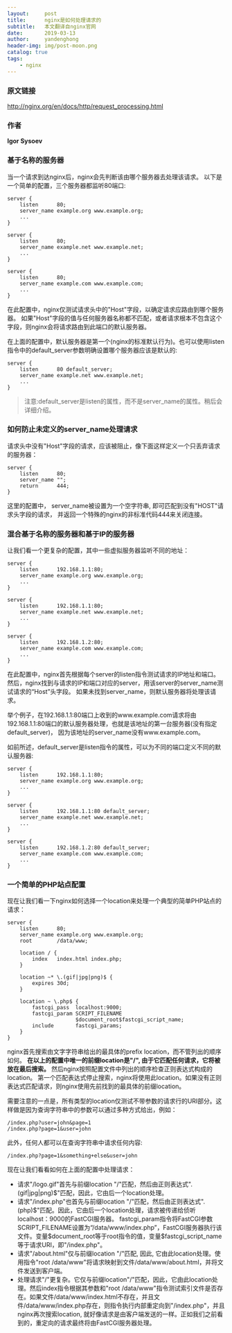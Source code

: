 ```yaml
---
layout:     post
title:      nginx是如何处理请求的
subtitle:   本文翻译自nginx官网
date:       2019-03-13
author:     yandenghong
header-img: img/post-moon.png
catalog: true
tags:
    - nginx
---
```

### 原文链接
http://nginx.org/en/docs/http/request_processing.html
### 作者
**Igor Sysoev**

### 基于名称的服务器
当一个请求到达nginx后，nginx会先判断该由哪个服务器去处理该请求。
以下是一个简单的配置，三个服务器都监听80端口:

```text
server {
    listen      80;
    server_name example.org www.example.org;
    ...
}

server {
    listen      80;
    server_name example.net www.example.net;
    ...
}

server {
    listen      80;
    server_name example.com www.example.com;
    ...
}
```
在此配置中，nginx仅测试请求头中的"Host"字段，以确定请求应路由到哪个服务器。
如果"Host"字段的值与任何服务器名称都不匹配，或者请求根本不包含这个字段，则nginx会将请求路由到此端口的默认服务器。

在上面的配置中，默认服务器是第一个(nginx的标准默认行为)。也可以使用listen指令中的default_server参数明确设置哪个服务器应该是默认的:
```text
server {
    listen      80 default_server;
    server_name example.net www.example.net;
    ...
}
```
> 注意:default_server是listen的属性，而不是server_name的属性。稍后会详细介绍。

### 如何防止未定义的server_name处理请求
请求头中没有"Host"字段的请求，应该被阻止，像下面这样定义一个只丢弃请求的服务器：

```text
server {
    listen      80;
    server_name "";
    return      444;
}
```
这里的配置中， server_name被设置为一个空字符串, 即可匹配到没有"HOST"请求头字段的请求， 并返回一个特殊的nginx的非标准代码444来关闭连接。

### 混合基于名称的服务器和基于IP的服务器
让我们看一个更复杂的配置，其中一些虚拟服务器监听不同的地址：
```text
server {
    listen      192.168.1.1:80;
    server_name example.org www.example.org;
    ...
}

server {
    listen      192.168.1.1:80;
    server_name example.net www.example.net;
    ...
}

server {
    listen      192.168.1.2:80;
    server_name example.com www.example.com;
    ...
}

```
在此配置中，nginx首先根据每个server的listen指令测试请求的IP地址和端口。
然后，nginx找到与请求的IP和端口对应的server，用该server的server_name测试请求的“Host”头字段。
如果未找到server_name，则默认服务器将处理该请求。

举个例子，在192.168.1.1:80端口上收到的www.example.com请求将由192.168.1.1:80端口的默认服务器处理，也就是该地址的第一台服务器(没有指定default_server)，
因为该地址的server_name没有www.example.com。

如前所述，default_server是listen指令的属性，可以为不同的端口定义不同的默认服务器:
```text
server {
    listen      192.168.1.1:80;
    server_name example.org www.example.org;
    ...
}

server {
    listen      192.168.1.1:80 default_server;
    server_name example.net www.example.net;
    ...
}

server {
    listen      192.168.1.2:80 default_server;
    server_name example.com www.example.com;
    ...
}

```
### 一个简单的PHP站点配置
现在让我们看一下nginx如何选择一个location来处理一个典型的简单PHP站点的请求：
```text
server {
    listen      80;
    server_name example.org www.example.org;
    root        /data/www;

    location / {
        index   index.html index.php;
    }

    location ~* \.(gif|jpg|png)$ {
        expires 30d;
    }

    location ~ \.php$ {
        fastcgi_pass  localhost:9000;
        fastcgi_param SCRIPT_FILENAME
                      $document_root$fastcgi_script_name;
        include       fastcgi_params;
    }
}

```
nginx首先搜索由文字字符串给出的最具体的prefix location，而不管列出的顺序如何。
**在以上的配置中唯一的前缀location是"/", 由于它匹配任何请求，它将被放在最后搜索。**
然后nginx按照配置文件中列出的顺序检查正则表达式构成的location。
第一个匹配表达式停止搜索，nginx将使用此location。如果没有正则表达式匹配请求，则nginx使用先前找到的最具体的前缀location。

需要注意的一点是，所有类型的location仅测试不带参数的请求行的URI部分。这样做是因为查询字符串中的参数可以通过多种方式给出，例如：
```text
/index.php?user=john&page=1
/index.php?page=1&user=john
```

此外，任何人都可以在查询字符串中请求任何内容:
```text
/index.php?page=1&something+else&user=john
```

现在让我们看看如何在上面的配置中处理请求：

* 请求"/logo.gif"首先与前缀location "/"匹配，然后由正则表达式"\.(gif|jpg|png)$"匹配，因此，它由后一个location处理。
* 请求"/index.php"也首先与前缀location "/"匹配，然后由正则表达式"\.(php)$"匹配。因此，它由后一个location处理，请求被传递给侦听localhost：9000的FastCGI服务器。 fastcgi_param指令将FastCGI参数SCRIPT_FILENAME设置为“/data/www/index.php”，FastCGI服务器执行该文件。变量$document_root等于root指令的值，变量$fastcgi_script_name等于请求URI，即"/index.php"。
* 请求"/about.html"仅与前缀location "/"匹配, 因此, 它由此location处理。使用指令"root /data/www"将请求映射到文件/data/www/about.html，并将文件发送到客户端。
* 处理请求"/"更复杂。它仅与前缀location"/"匹配，因此，它由此location处理。然后index指令根据其参数和"root /data/www"指令测试索引文件是否存在。如果文件/data/www/index.html不存在，并且文件/data/www/index.php存在，则指令执行内部重定向到"/index.php"，并且nginx再次搜索location, 就好像请求是由客户端发送的一样。正如我们之前看到的，重定向的请求最终将由FastCGI服务器处理。



